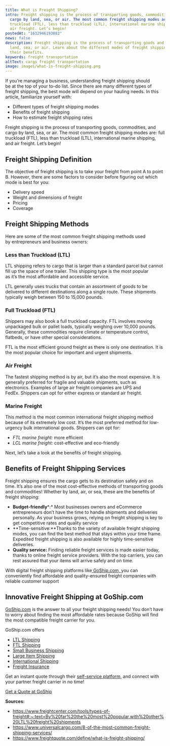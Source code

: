 ```yaml
---
title: What is Freight Shipping?
intro: Freight shipping is the process of transporting goods, commodities, and
  cargo by land, sea, or air. The most common freight shipping modes are: full
  truckload (FTL), less than truckload (LTL), international marine shipping, and
  air freight. Let’s begin!
postedAt: "1632946193882"
news: false
description: Freight shipping is the process of transporting goods and cargo by
  land, sea, or air. Learn about the different modes of freight shipping and
  their benefits.
keywords: freight transportation
altText: cargo freight transportation
image: images/what-is-freight-shipping.png
---
```



If you’re managing a business, understanding freight shipping should be at the top of your to-do list. Since there are many different types of freight shipping, the best mode will depend on your hauling needs. In this article, familiarize yourself with: 

* Different types of freight shipping modes 
* Benefits of freight shipping 
* How to estimate freight shipping rates 

Freight shipping is the process of transporting goods, commodities, and cargo by land, sea, or air. The most common freight shipping modes are: full truckload (FTL), less than truckload (LTL), international marine shipping, and air freight. Let’s begin!  

## Freight Shipping Definition 

The objective of freight shipping is to take your freight from point A to point B. However, there are some factors to consider before figuring out which mode is best for you: 

* Delivery speed 
* Weight and dimensions of freight 
* Pricing 
* Coverage 

## Freight Shipping Methods 

Here are some of the most common freight shipping methods used by entrepreneurs and business owners: 

### Less than Truckload (LTL)

LTL shipping refers to cargo that is larger than a standard parcel but cannot fill up the space of one trailer. This shipping type is the most popular as it’s the most affordable and accessible service. 

LTL generally uses trucks that contain an assortment of goods to be delivered to different destinations along a single route. These shipments typically weigh between 150 to 15,000 pounds. 

### Full Truckload (FTL) 

Shippers may also book a full truckload capacity. FTL involves moving unpackaged bulk or pallet loads, typically weighing over 10,000 pounds. Generally, these commodities require climate or temperature control, flatbeds, or have other special considerations. 

FTL is the most efficient ground freight as there is only one destination. It is the most popular choice for important and urgent shipments. 

### Air Freight 

The fastest shipping method is by air, but it’s also the most expensive. It is generally preferred for fragile and valuable shipments, such as electronics. Examples of large air freight companies are UPS and FedEx. Shippers can opt for either express or standard air freight. 

### Marine Freight 

This method is the most common international freight shipping method because of its extremely low cost. It’s the most preferred method for low-urgency bulk international goods. Shippers can opt for: 

* *FTL marine freight:* more efficient 
* *LCL marine freight:* cost-effective and eco-friendly 

Next, let’s take a look at the benefits of freight shipping.

## Benefits of Freight Shipping Services 

Freight shipping ensures the cargo gets to its destination safely and on time. It’s also one of the most cost-effective methods of transporting goods and commodities! Whether by land, air, or sea, these are the benefits of freight shipping: 

* **Budget-friendly***:* Most businesses owners and eCommerce entrepreneurs don’t have the time to handle shipments and deliveries personally. As your business grows, relying on freight shipping is key to get competitive rates and quality service
* **Time-sensitive:**Thanks to the variety of available freight shipping modes, you can find the best method that stays within your time frame. Expedited freight shipping is also available for highly time-sensitive deliveries. 
* **Quality service:** Finding reliable freight services is made easier today, thanks to online freight service providers. With the top carriers, you can rest assured that your items will arrive safely and on time.  

With digital freight shipping platforms like[ GoShip.com, ](https://www.goship.com/)you can conveniently find affordable and quality-ensured freight companies with reliable customer support

## Innovative Freight Shipping at GoShip.com 

[GoShip.com](https://www.goship.com/) is the answer to all your freight shipping needs! You don’t have to worry about finding the most affordable rates because GoShip will find the most compatible freight carrier for you. 

GoShip.com offers

* [LTL Shipping](https://www.goship.com/shipping-services/ltl-freight-shipping/) 
* [FTL Shipping](https://www.goship.com/shipping-services/truckload-freight-shipping/) 
* [Small Business Shipping](https://www.goship.com/shipping-services/small-business-shipping/) 
* [Large Item Shipping](https://www.goship.com/shipping-services/large-item-shipping/) 
* [International Shipping](https://www.goship.com/shipping-services/international-shipping/) 
* [Freight Insurance](https://www.goship.com/resources/freight-insurance/) 

Get an instant quote through their [self-service platform](https://www.goship.com/shipping-services/), and connect with your partner freight carrier in no time! 

[Get a Quote at GoShip](https://www.goship.com/) 

**Sources:** 

* <https://www.freightcenter.com/tools/types-of-freight#:~:text=By%20far%20the%20most%20popular,with%20other%20LTL%20freight%20shipments> 
* <https://www.universalcargo.com/8-of-the-most-common-freight-shipping-services/> 
* <https://www.freightquote.com/define/what-is-freight-shipping/> 


